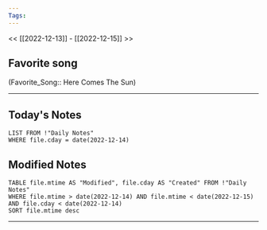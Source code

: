 ```yaml
---
Tags:
---
```

<< [[2022-12-13]] - [[2022-12-15]] >>
## Favorite song
(Favorite_Song:: Here Comes The Sun)
___
## Today's Notes
```dataview
LIST FROM !"Daily Notes"
WHERE file.cday = date(2022-12-14)
```
## Modified Notes
```dataview
TABLE file.mtime AS "Modified", file.cday AS "Created" FROM !"Daily Notes" 
WHERE file.mtime > date(2022-12-14) AND file.mtime < date(2022-12-15) AND file.cday < date(2022-12-14)
SORT file.mtime desc
```
___
